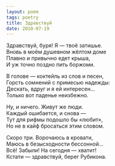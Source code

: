```yaml
---
layout: poem
tags: poetry
title: Здравствуй
date: 2010-07-19
---
```


Здравствуй, буря! Я — твоё затишье.<br>
Вновь в моём душевном жёлтом доме<br>
Плавно и привычно едет крыша,<br>
И уж точно поздно пить боржоми.<br>

В голове — коктейль из слов и песен,<br>
Горсть сомнений с примесью надежды:<br>
Дескать, вдруг и я ей интересен...<br>
Только вот паденье неизбежно.<br>

Ну, и ничего. Живут же люди.<br>
Каждый ошибается, и снова —<br>
Тут для рифмы подошло бы «любит»,<br>
Но не в кайф бросаться этим словом.<br>

Скоро три. Ворочаюсь в кровати,<br>
Маюсь в безысходности бессонной...<br>
Всё! Забыли! На сегодня — хватит!<br>
Кстати — здравствуй, берег Рубикона.
